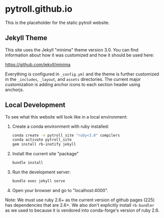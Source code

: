 # pytroll.github.io

This is the placeholder for the static pytroll website.

## Jekyll Theme

This site uses the Jekyll "minima" theme version 3.0. You can find information
about how it was customized and how it should be used here:

https://github.com/jekyll/minima

Everything is configured in `_config.yml` and the theme is further customized
in the `_includes`, `_layout`, and `assets` directories. The current major
customization is adding anchor icons to each section header using anchorjs.

## Local Development

To see what this website will look like in a local environment:

1. Create a conda environment with ruby installed:

   ```bash
   conda create -n pytroll_site "ruby<3.0" compilers
   conda activate pytroll_site
   gem install rb-inotify jekyll
   ```

2. Install the current site "package"

   ```bash
   bundle install
   ```

3. Run the development server:

   ```bash
   bundle exec jekyll serve
   ```

4. Open your browser and go to "localhost:4000".


Note: We must use ruby 2.6+ as the current version of github pages (225) has
dependencies that are 2.6+. We also don't explicitly install `rb-bundler` as
we used to because it is vendored into conda-forge's version of ruby 2.6.

